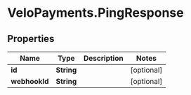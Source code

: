 # VeloPayments.PingResponse

## Properties

Name | Type | Description | Notes
------------ | ------------- | ------------- | -------------
**id** | **String** |  | [optional] 
**webhookId** | **String** |  | [optional] 


